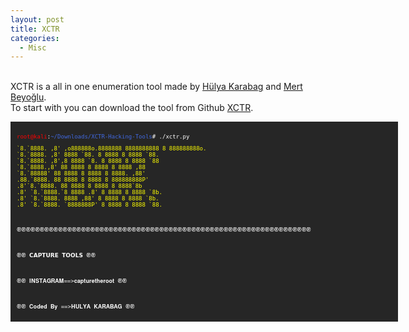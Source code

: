 ```yaml
---
layout: post
title: XCTR
categories:
  - Misc
---
```


<br>XCTR is a all in one enumeration tool made by [Hülya Karabag](https://www.instagram.com/tmrswrr/?hl=en) and [Mert Beyoğlu](https://www.instagram.com/mertbyo/?hl=en).
<br>To start with you can download the tool from Github [XCTR](https://github.com/capture0x/XCTR-Hacking-Tools).
<font size="1">
<div style="height:300px;width:600px;overflow:auto;background-color:#262626;color:White;scrollbar-base-color:gold;font-family:monospace;padding:10px;">
<p><font color="red">root@kali</font>:<font color="RoyalBlue">~/Downloads/XCTR-Hacking-Tools</font># ./xctr.py 
<br>
<p><font color="yellow">`8.`8888.      ,8'  ,o888888o.8888888 8888888888 8 888888888o.</font>
<br><font color="yellow"> `8.`8888.    ,8'  8888     `88.    8 8888       8 8888    `88.</font>  
<br><font color="yellow">  `8.`8888.  ,8',8 8888       `8.   8 8888       8 8888     `88</font>  
<br><font color="yellow">   `8.`8888.,8' 88 8888             8 8888       8 8888     ,88</font>  
<br><font color="yellow">    `8.`88888'  88 8888             8 8888       8 8888.   ,88'</font>  
<br><font color="yellow">    .88.`8888.  88 8888             8 8888       8 888888888P'</font>   
<br><font color="yellow">   .8'`8.`8888. 88 8888             8 8888       8 8888`8b</font>       
<br><font color="yellow">  .8'  `8.`8888.`8 8888       .8'   8 8888       8 8888 `8b.</font>     
<br><font color="yellow"> .8'    `8.`8888.  8888     ,88'    8 8888       8 8888   `8b.</font>   
<br><font color="yellow">.8'      `8.`8888.  `8888888P'      8 8888       8 8888     `88.</font></p>        
<br>
<p><font color="white">֎֎֎֎֎֎֎֎֎֎֎֎֎֎֎֎֎֎֎֎֎֎֎֎֎֎֎֎֎֎֎֎֎֎֎֎֎֎֎֎֎֎֎֎֎֎֎֎֎֎֎֎֎֎֎֎֎֎֎֎֎֎֎֎</font></p>
<br>
<p><font color="white">֎֎                       𝗖𝗔𝗣𝗧𝗨𝗥𝗘 𝗧𝗢𝗢𝗟𝗦                        ֎֎</font></p>
<br>
<p><font color="white">֎֎                 𝐈𝐍𝐒𝐓𝐀𝐆𝐑𝐀𝐌==>𝐜𝐚𝐩𝐭𝐮𝐫𝐞𝐭𝐡𝐞𝐫𝐨𝐨𝐭                 ֎֎</font></p>
<br>
<p><font color="white">֎֎                 𝐂𝐨𝐝𝐞𝐝 𝐁𝐲 ==>𝐇𝐔𝐋𝐘𝐀 𝐊𝐀𝐑𝐀𝐁𝐀𝐆                  ֎֎</font></p>
<br>
<p><font color="white">֎֎                 𝐂𝐨𝐝𝐞𝐝 𝐁𝐲 ==>𝐌𝐄𝐑𝐓 𝐁𝐄𝐘𝐎𝐆𝐋𝐔                   ֎֎</font></p>
<br>
<p><font color="white">֎֎֎֎֎֎֎֎֎֎֎֎֎֎֎֎֎֎֎֎֎֎֎֎֎֎֎֎֎֎֎֎֎֎֎֎֎֎֎֎֎֎֎֎֎֎֎֎֎֎֎֎֎֎֎֎֎֎֎֎֎֎֎֎</font></p>
<br>
<p><font color="yellow">┌──────────────────────────────────────────────────────────────────────────────┐</font>
<br><font color="yellow">   Current project name	: hulya</font>
<br><font color="yellow">└──────────────────────────────────────────────────────────────────────────────┘</font>
<br><font color="yellow">Enter project name		: Hulya</font></p>
<br>
<p><font color="yellow">Directory not found!</font>
<br><font color="yellow">Do you want to create hulya named project directory?</font>
<br>y/n	: y</font>
<br>Directory created successfully!</font>
<br>Check directory	: /root/Downloads/XCTR-Hacking-Tools/results/hulya</font>
<br><<<<<<<<<<           𝗪𝗘𝗟𝗖𝗢𝗠𝗘 𝗧𝗢 𝗫𝗖𝗧𝗥 𝗧𝗢𝗢𝗟𝗦            >>>>>>>>>></font>
<br>
   1) Dork Finder</font>
   2) Admin Panel Finder</font>
   3) Cms Finder</font>
   4) Ip History</font>
   5) Reverse Ip</font>
   6) Page Viewer</font>
   7) Proxy Finder</font>
   8) Read Me</font>
   9) Settings</font>
   0) EXIT</font>
    Main menu | Choose:</font>
<br>

</div>
</font>
